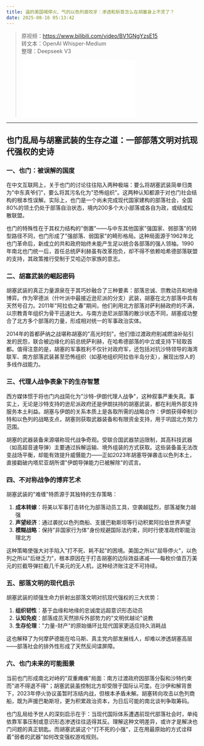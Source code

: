 ```yaml
---
title: 逼的美国喊停火、气的以色列直咬牙：渗透和斩首怎么在胡塞身上不灵了？
date: 2025-08-16 05:13:42
---
```


> 原视频：https://www.bilibili.com/video/BV1GNgYzsE15<br>转文本：OpenAI Whisper-Medium<br>整理：Deepseek V3
>
> <iframe src="//player.bilibili.com/player.html?bvid=BV1GNgYzsE15&autoplay=0" scrolling="no" border="0" frameborder="no" framespacing="0" allowfullscreen="true"></iframe>

---

## 也门乱局与胡塞武装的生存之道：一部部落文明对抗现代强权的史诗

### 一、也门：被误解的国度

在中文互联网上，关于也门的讨论往往陷入两种极端：要么将胡塞武装简单归类为"中东真爷们"，要么将其污名化为"恐怖组织"。这两种认知都源于对也门社会结构的根本性误解。实际上，也门是一个尚未完成现代国家建构的部落社会，全国80%的领土仍处于部落自治状态，境内200多个大小部落或各自为政，或结成松散联盟。

也门的特殊性在于其权力结构的"倒置"——与中东其他国家"强国家、弱部落"的转型路径不同，也门形成了"强部落、弱国家"的畸形格局。这种局面源于1962年北也门革命后，新成立的共和政府始终未能产生足以统合各部落的强人领袖。1990年南北也门统一后，首任总统萨利赫虽有改革抱负，却不得不依赖哈希德部落联盟的支持，其政策推行受制于艾哈迈尔家族的意志。

### 二、胡塞武装的崛起密码

胡塞武装的真正力量源泉在于其巧妙融合了三种要素：部落忠诚、宗教动员和地缘博弈。作为宰德派（什叶派中最接近逊尼派的分支）武装，胡塞在北方部落中具有天然号召力。2011年"阿拉伯之春"期间，他们利用北方部落对萨利赫政府的不满，以宗教青年组织为骨干迅速壮大。与南方逊尼派部落的散沙状态不同，胡塞成功整合了北方多个部落的力量，形成相对统一的军事政治实体。

2014年的首都萨纳之战堪称胡塞的"高光时刻"。他们借过渡政府削减燃油补贴引发的民怨，联合被边缘化的前总统萨利赫，在哈希德部落的中立或支持下轻取首都。值得注意的是，胡塞的军事胜利不仅针对政府军，还包括对抗沙特领导的海湾联军、南方部落武装甚至恐怖组织（如基地组织阿拉伯半岛分支），展现出惊人的多线作战能力。

### 三、代理人战争表象下的生存智慧

西方媒体惯于将也门内战简化为"沙特-伊朗代理人战争"，这种叙事严重失真。事实上，无论是沙特支持的逊尼派政府还是伊朗扶持的胡塞武装，都在利用外部支持服务本土利益。胡塞与伊朗的关系本质上是各取所需的战略合作：伊朗获得牵制沙特和以色列的战略支点，胡塞则获取武器装备和有限资金支持，用于巩固北方势力范围。

胡塞的武器装备来源堪称现代战争奇观。受联合国武器禁运限制，其高科技武器（如高超音速导弹）主要通过拆解运输、境外组装的方式获取。这些装备虽无法改变战场平衡，却能有效提升威慑能力——正如2023年胡塞导弹袭击以色列本土，直接戳破内塔尼亚胡所谓"伊朗导弹能力已被解除"的谎言。

### 四、不对称战争的博弈艺术

胡塞武装的"难缠"特质源于其独特的生存策略：
1. **成本转嫁**：将美以军事打击转化为部落动员工具，空袭越猛烈，部落凝聚力越强
2. **声望经济**：通过袭扰以色列商船、支援巴勒斯坦等行动积累阿拉伯世界声望
3. **模糊战略**：保持"非国家行为体"身份规避国际法约束，同时行使准政府职能治理北方

这种策略使强大对手陷入"打不死、耗不起"的困境。美国之所以"屈辱停火"，以色列之所以"后继乏力"，根本原因在于打击胡塞的边际效益递减——每枚价值百万美元的拦截导弹拦截几千美元的无人机，这种经济账注定不可持续。

### 五、部落文明的现代启示

胡塞武装的顽强生命力折射出部落文明对抗现代强权的三大优势：
1. **组织韧性**：基于血缘和地缘的忠诚度远超意识形态动员
2. **认知免疫**：部落成员天然排斥外部势力的"文明优越论"说教
3. **生存伦理**："力量-财产"的原始循环比现代国家更适应持久消耗战

这也解释了为何摩萨德能在哈马斯、真主党内部发展线人，却难以渗透胡塞高层——部落社会的排外性形成了天然反间谍屏障。

### 六、也门未来的可能图景

当前也门形成南北对峙的"双重瘫痪"局面：南方过渡政府因部落分裂和沙特约束而"进不得退不得"；胡塞武装虽控制北方却受限于国际认可度。在沙伊和解背景下，2023年停火协议虽暂时冻结内战，但根本矛盾未解。胡塞转向攻击以色列商船，既为声援巴勒斯坦，更为积累政治资本，为日后可能的南北谈判争取筹码。

也门乱局给予世人的深刻启示在于：当现代国际体系遭遇前现代部落社会时，单纯依靠军事压制或意识形态渗透往往适得其反。理解这种文明差异，或许才是解决也门问题的真正钥匙。而胡塞武装这个"打不死的小强"，正在用最原始的方式诠释着"弱者的武器"如何改变强权游戏规则。